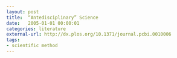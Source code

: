 ```yaml
---
layout: post
title:  “Antedisciplinary” Science
date:   2005-01-01 00:00:01
categories: literature
external-url: http://dx.plos.org/10.1371/journal.pcbi.0010006
tags:
- scientific method
---
```

